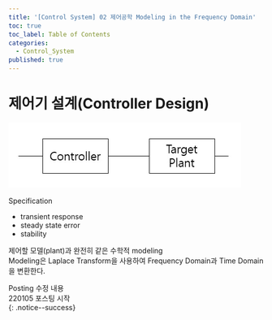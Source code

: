 ```yaml
---
title: '[Control System] 02 제어공학 Modeling in the Frequency Domain'
toc: true
toc_label: Table of Contents
categories:
  - Control_System
published: true
---
```


# 제어기 설계(Controller Design)
![Model](/assets/images/Control_System_img/2-1-target-modeling.jpg)

Specification  
- transient response  
- steady state error  
- stability  

제어할 모델(plant)과 완전히 같은 수학적 modeling  
Modeling은 Laplace Transform을 사용하여 Frequency Domain과 Time Domain을 변환한다.  


Posting 수정 내용   
220105 포스팅 시작  
{: .notice--success}
